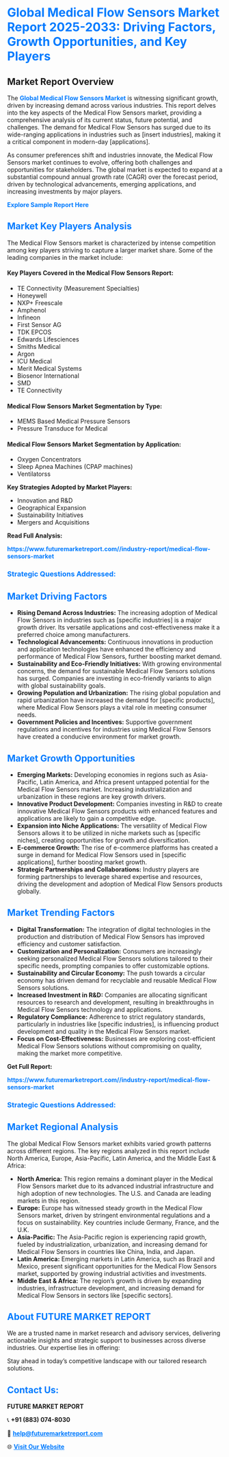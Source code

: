 <h1 style="color: #007BFF;">Global Medical Flow Sensors Market Report 2025-2033: Driving Factors, Growth Opportunities, and Key Players</h1>

<section id="overview">
<h2>Market Report Overview</h2>
<p>The <a href="https://www.futuremarketreport.com//industry-report/medical-flow-sensors-market" style="color: #007BFF; text-decoration: none;"><strong>Global Medical Flow Sensors Market</strong></a> is witnessing significant growth, driven by increasing demand across various industries. This report delves into the key aspects of the Medical Flow Sensors market, providing a comprehensive analysis of its current status, future potential, and challenges. The demand for Medical Flow Sensors has surged due to its wide-ranging applications in industries such as [insert industries], making it a critical component in modern-day [applications].</p>
<p>As consumer preferences shift and industries innovate, the Medical Flow Sensors market continues to evolve, offering both challenges and opportunities for stakeholders. The global market is expected to expand at a substantial compound annual growth rate (CAGR) over the forecast period, driven by technological advancements, emerging applications, and increasing investments by major players.</p>
</section>

<section id="overview">
<p><a href="https://www.futuremarketreport.com//request-sample/reportId=87056" style="color: #007BFF; text-decoration: none;"><strong>Explore Sample Report Here</strong></a></p>
</section>

<section id="key-players">
<h2 style="color: #007BFF;">Market Key Players Analysis</h2>
<p>The Medical Flow Sensors market is characterized by intense competition among key players striving to capture a larger market share. Some of the leading companies in the market include:</p>
<h4>Key Players Covered in the Medical Flow Sensors Report:</h4>
<ul><li>TE Connectivity (Measurement Specialties)</li><li>Honeywell</li><li>NXP+ Freescale</li><li>Amphenol</li><li>Infineon</li><li>First Sensor AG</li><li>TDK EPCOS</li><li>Edwards Lifesciences</li><li>Smiths Medical</li><li>Argon</li><li>ICU Medical</li><li>Merit Medical Systems</li><li>Biosenor International</li><li>SMD</li><li>TE Connectivity</li></ul>
<h4>Medical Flow Sensors Market Segmentation by Type:</h4>
<ul><li>MEMS Based Medical Pressure Sensors</li><li>Pressure Transduce for Medical</li></ul>

<h4>Medical Flow Sensors Market Segmentation by Application:</h4>
<ul><li>Oxygen Concentrators</li><li>Sleep Apnea Machines (CPAP machines)</li><li>Ventilatorss</li></ul>
<p><strong>Key Strategies Adopted by Market Players:</strong></p>
<ul>
<li>Innovation and R&D</li>
<li>Geographical Expansion</li>
<li>Sustainability Initiatives</li>
<li>Mergers and Acquisitions</li>
</ul>
</section>

<section>
<p><strong>Read Full Analysis: </strong></p><a href="https://www.futuremarketreport.com//industry-report/medical-flow-sensors-market" style="color: #007BFF; text-decoration: none;"><strong>https://www.futuremarketreport.com//industry-report/medical-flow-sensors-market</strong></a>
<h3 style="color: #007BFF;">Strategic Questions Addressed:</h3>
</section>

<section id="driving-factors">
<h2 style="color: #007BFF;">Market Driving Factors</h2>
<ul>
<li><strong>Rising Demand Across Industries:</strong> The increasing adoption of Medical Flow Sensors in industries such as [specific industries] is a major growth driver. Its versatile applications and cost-effectiveness make it a preferred choice among manufacturers.</li>
<li><strong>Technological Advancements:</strong> Continuous innovations in production and application technologies have enhanced the efficiency and performance of Medical Flow Sensors, further boosting market demand.</li>
<li><strong>Sustainability and Eco-Friendly Initiatives:</strong> With growing environmental concerns, the demand for sustainable Medical Flow Sensors solutions has surged. Companies are investing in eco-friendly variants to align with global sustainability goals.</li>
<li><strong>Growing Population and Urbanization:</strong> The rising global population and rapid urbanization have increased the demand for [specific products], where Medical Flow Sensors plays a vital role in meeting consumer needs.</li>
<li><strong>Government Policies and Incentives:</strong> Supportive government regulations and incentives for industries using Medical Flow Sensors have created a conducive environment for market growth.</li>
</ul>
</section>

<section id="growth-opportunities">
<h2 style="color: #007BFF;">Market Growth Opportunities</h2>
<ul>
<li><strong>Emerging Markets:</strong> Developing economies in regions such as Asia-Pacific, Latin America, and Africa present untapped potential for the Medical Flow Sensors market. Increasing industrialization and urbanization in these regions are key growth drivers.</li>
<li><strong>Innovative Product Development:</strong> Companies investing in R&D to create innovative Medical Flow Sensors products with enhanced features and applications are likely to gain a competitive edge.</li>
<li><strong>Expansion into Niche Applications:</strong> The versatility of Medical Flow Sensors allows it to be utilized in niche markets such as [specific niches], creating opportunities for growth and diversification.</li>
<li><strong>E-commerce Growth:</strong> The rise of e-commerce platforms has created a surge in demand for Medical Flow Sensors used in [specific applications], further boosting market growth.</li>
<li><strong>Strategic Partnerships and Collaborations:</strong> Industry players are forming partnerships to leverage shared expertise and resources, driving the development and adoption of Medical Flow Sensors products globally.</li>
</ul>
</section>

<section id="trending-factors">
<h2 style="color: #007BFF;">Market Trending Factors</h2>
<ul>
<li><strong>Digital Transformation:</strong> The integration of digital technologies in the production and distribution of Medical Flow Sensors has improved efficiency and customer satisfaction.</li>
<li><strong>Customization and Personalization:</strong> Consumers are increasingly seeking personalized Medical Flow Sensors solutions tailored to their specific needs, prompting companies to offer customizable options.</li>
<li><strong>Sustainability and Circular Economy:</strong> The push towards a circular economy has driven demand for recyclable and reusable Medical Flow Sensors solutions.</li>
<li><strong>Increased Investment in R&D:</strong> Companies are allocating significant resources to research and development, resulting in breakthroughs in Medical Flow Sensors technology and applications.</li>
<li><strong>Regulatory Compliance:</strong> Adherence to strict regulatory standards, particularly in industries like [specific industries], is influencing product development and quality in the Medical Flow Sensors market.</li>
<li><strong>Focus on Cost-Effectiveness:</strong> Businesses are exploring cost-efficient Medical Flow Sensors solutions without compromising on quality, making the market more competitive.</li>
</ul>
</section>

<section>
<p><strong>Get Full Report: </strong></p><a href="https://www.futuremarketreport.com//industry-report/medical-flow-sensors-market" style="color: #007BFF; text-decoration: none;"><strong>https://www.futuremarketreport.com//industry-report/medical-flow-sensors-market</strong></a>
<h3 style="color: #007BFF;">Strategic Questions Addressed:</h3>
</section>


<section id="regional-analysis">
<h2 style="color: #007BFF;">Market Regional Analysis</h2>
<p>The global Medical Flow Sensors market exhibits varied growth patterns across different regions. The key regions analyzed in this report include North America, Europe, Asia-Pacific, Latin America, and the Middle East & Africa:</p>
<ul>
<li><strong>North America:</strong> This region remains a dominant player in the Medical Flow Sensors market due to its advanced industrial infrastructure and high adoption of new technologies. The U.S. and Canada are leading markets in this region.</li>
<li><strong>Europe:</strong> Europe has witnessed steady growth in the Medical Flow Sensors market, driven by stringent environmental regulations and a focus on sustainability. Key countries include Germany, France, and the U.K.</li>
<li><strong>Asia-Pacific:</strong> The Asia-Pacific region is experiencing rapid growth, fueled by industrialization, urbanization, and increasing demand for Medical Flow Sensors in countries like China, India, and Japan.</li>
<li><strong>Latin America:</strong> Emerging markets in Latin America, such as Brazil and Mexico, present significant opportunities for the Medical Flow Sensors market, supported by growing industrial activities and investments.</li>
<li><strong>Middle East & Africa:</strong> The region’s growth is driven by expanding industries, infrastructure development, and increasing demand for Medical Flow Sensors in sectors like [specific sectors].</li>
</ul>
</section>

<footer>
<h2 style="color: #007BFF;">About FUTURE MARKET REPORT</h2>
<p>We are a trusted name in market research and advisory services, delivering actionable insights and strategic support to businesses across diverse industries. Our expertise lies in offering:</p>

<p>Stay ahead in today’s competitive landscape with our tailored research solutions.</p>

<h2 style="color: #007BFF;">Contact Us:</h2>
<p><strong>FUTURE MARKET REPORT</strong></p>
<p>📞 <strong>+91 (883) 074-8030</strong></p>
<p>📧 <strong><a href="mailto:help@futuremarketreport.com" style="color: #007BFF;">help@futuremarketreport.com</a></strong></p>
<p>🌐 <strong><a href="https://www.futuremarketreport.com/" style="color: #007BFF;">Visit Our Website</a></strong></p>
</footer>